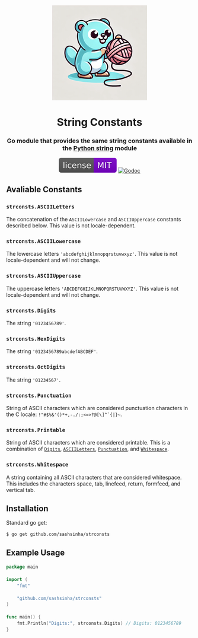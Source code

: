 <p align="center">
  <a href="https://github.com/sashsinha/strconsts"><img alt="strconsts logo" src="https://raw.githubusercontent.com/sashsinha/strconsts/main/logo.png"></a>
</p>

<h1 align="center">String Constants</h1>

<h3 align="center">Go module that provides the same string constants available in the <a href="https://docs.python.org/3/library/string.html#string-constants">Python string</a> module</h3>

<p align="center">
  <a href="https://raw.githubusercontent.com/sashsinha/strconsts/main/LICENCE"><img alt="License: MIT" src="https://raw.githubusercontent.com/sashsinha/strconsts/main/licence.svg"></a>
  <a href="https://godoc.org/github.com/sashsinha/strconsts"><img alt="Godoc" src="https://godoc.org/github.com/sashsinha/strconsts?status.svg"></a>
</p>

## Avaliable Constants

### `strconsts.ASCIILetters`
The concatenation of the `ASCIILowercase` and `ASCIIUppercase` constants described below. This value is not locale-dependent.

### `strconsts.ASCIILowercase`
The lowercase letters `'abcdefghijklmnopqrstuvwxyz'`. This value is not locale-dependent and will not change.

### `strconsts.ASCIIUppercase`
The uppercase letters `'ABCDEFGHIJKLMNOPQRSTUVWXYZ'`. This value is not locale-dependent and will not change.

### `strconsts.Digits`
The string `'0123456789'`.

### `strconsts.HexDigits`
The string `'0123456789abcdefABCDEF'`.

### `strconsts.OctDigits`
The string `'01234567'`.

### `strconsts.Punctuation`
String of ASCII characters which are considered punctuation characters in the C locale: 
``!"#$%&'()*+,-./:;<=>?@[\]^`{|}~``.

### `strconsts.Printable`
String of ASCII characters which are considered printable. This is a combination of [`Digits`](#strconstsdigits), [`ASCIILetters`](#strconstsasciiletters), [`Punctuation`](#strconstspunctuation), and [`Whitespace`](#strconstswhitespace).

### `strconsts.Whitespace`
A string containing all ASCII characters that are considered whitespace. This includes the characters space, tab, linefeed, return, formfeed, and vertical tab.

## Installation

Standard go get:

```shell
$ go get github.com/sashsinha/strconsts
```

## Example Usage

```go
package main

import (
	"fmt"

	"github.com/sashsinha/strconsts"
)

func main() {
	fmt.Println("Digits:", strconsts.Digits) // Digits: 0123456789
}
```
